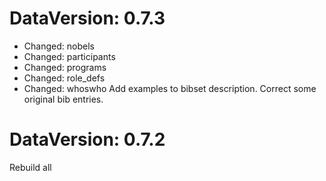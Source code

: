 DataVersion: 0.7.3
=======================
* Changed: nobels
* Changed: participants
* Changed: programs
* Changed: role_defs
* Changed: whoswho
Add examples to bibset description. Correct some original bib entries.

DataVersion: 0.7.2
=======================
Rebuild all

